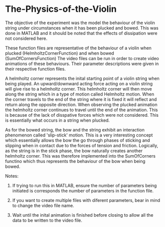 # The-Physics-of-the-Violin
The objective of the experiment was the model the behaviour of the violin string under circumstances when it has been plucked and bowed. 
This was done in MATLAB and it should be noted that the effects of dissipation were not considered here. 

These function files are representative of the behaviour of a violin when plucked (HelmholtzCornerFunction) and when bowed (SumOfCornersFunction)
The video files can be run in order to create video animations of these behaviours. Their parameter descriptions were given in their
respective function files.

A helmholtz corner represents the inital starting point of a violin string when being played. An upward/downward acting force acting on 
a violin string will give rise to a helmholtz corner. This helmholtz corner will then move along the string which in a type of motion 
called Helmholtz motion. When the corner travels to the end of the string where it is fixed it will reflect and return along the opposite
direction. When observing the plucked animation the helmholtz corner continues to travel until the end of the animation. This is because
of the lack of disspative forces which were not considered. This is essentially what occurs in a string when plucked.

As for the bowed string, the bow and the string exhibit an interaction phenomenon called 'slip-stick' motion. This is a very interesting
concept which essentially allows the bow the go through phases of sticking and slipping when in contact due to the forces of tension and 
friction. Logically, as the string is in the stick phase, the bow naturally creates another helmholtz corner. This was therefore 
implemented into the SumOfCorners functino which thus represents the behaviour of the bow when being bowed.

Notes:

1. If trying to run this in MATLAB, ensure the number of parameters being initiated is corresponds the number of parameters in the function
file. 

2. If you want to create multiple files with diferent parameters, bear in mind to change the video file name. 

3. Wait until the inital animation is finished before closing to allow all the data to be written to the video file. 
